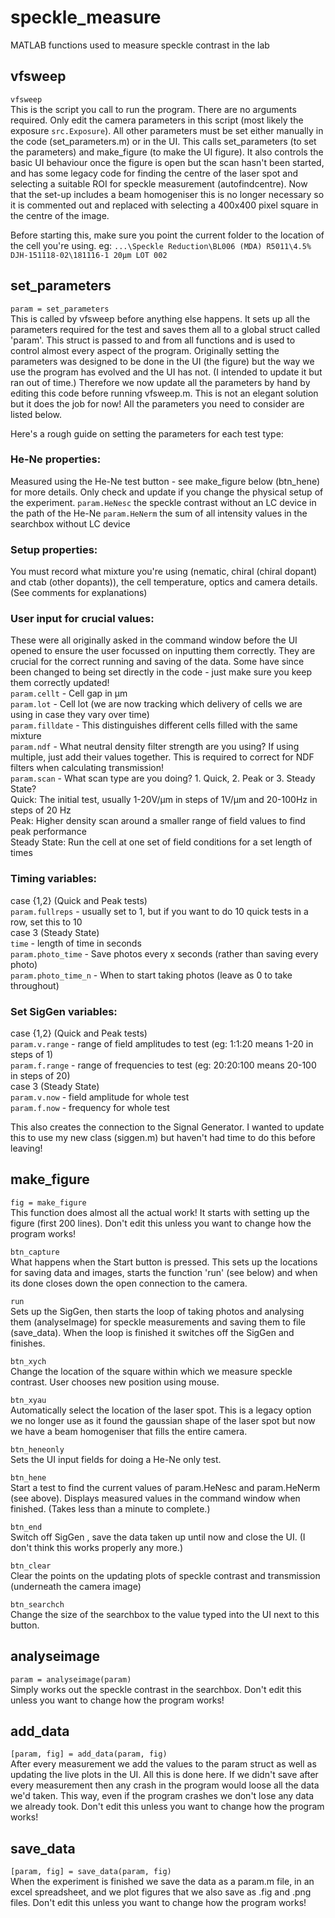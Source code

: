 # speckle_measure
MATLAB functions used to measure speckle contrast in the lab

## vfsweep
`vfsweep`  
This is the script you call to run the program. There are no arguments required. Only edit the camera parameters in this script (most likely the exposure `src.Exposure`). All other parameters must be set either manually in the code (set_parameters.m) or in the UI. This calls set_parameters (to set the parameters) and make_figure (to make the UI figure). It also controls the basic UI behaviour once the figure is open but the scan hasn't been started, and has some legacy code for finding the centre of the laser spot and selecting a suitable ROI for speckle measurement (autofindcentre). Now that the set-up includes a beam homogeniser this is no longer necessary so it is commented out and replaced with selecting a 400x400 pixel square in the centre of the image.

Before starting this, make sure you point the current folder to the location of the cell you're using. eg: `...\Speckle Reduction\BL006 (MDA) R5011\4.5% DJH-151118-02\181116-1 20µm LOT 002`

## set_parameters
`param = set_parameters`  
This is called by vfsweep before anything else happens. It sets up all the parameters required for the test and saves them all to a global struct called 'param'. This struct is passed to and from all functions and is used to control almost every aspect of the program. Originally setting the parameters was designed to be done in the UI (the figure) but the way we use the program has evolved and the UI has not. (I intended to update it but ran out of time.) Therefore we now update all the parameters by hand by editing this code before running vfsweep.m. This is not an elegant solution but it does the job for now! All the parameters you need to consider are listed below.

Here's a rough guide on setting the parameters for each test type:  

### He-Ne properties:  
Measured using the He-Ne test button - see make_figure below (btn_hene) for more details. Only check and update if you change the physical setup of the experiment.
`param.HeNesc` the speckle contrast without an LC device in the path of the He-Ne
`param.HeNerm` the sum of all intensity values in the searchbox without LC device

### Setup properties:  
You must record what mixture you're using (nematic, chiral (chiral dopant) and ctab (other dopants)), the cell temperature, optics and camera details. (See comments for explanations)

### User input for crucial values:  
These were all originally asked in the command window before the UI opened to ensure the user focussed on inputting them correctly. They are crucial for the correct running and saving of the data. Some have since been changed to being set directly in the code - just make sure you keep them correctly updated!  
`param.cellt` - Cell gap in µm  
`param.lot` - Cell lot (we are now tracking which delivery of cells we are using in case they vary over time)  
`param.filldate` - This distinguishes different cells filled with the same mixture  
`param.ndf` - What neutral density filter strength are you using? If using multiple, just add their values together. This is required to correct for NDF filters when calculating transmission!  
`param.scan` - What scan type are you doing? 1. Quick, 2. Peak or 3. Steady State?  
Quick: The initial test, usually 1-20V/µm in steps of 1V/µm and 20-100Hz in steps of 20 Hz  
Peak: Higher density scan around a smaller range of field values to find peak performance  
Steady State: Run the cell at one set of field conditions for a set length of times

### Timing variables:  
case {1,2} (Quick and Peak tests)  
`param.fullreps` - usually set to 1, but if you want to do 10 quick tests in a row, set this to 10  
case 3 (Steady State)  
`time` - length of time in seconds  
`param.photo_time` - Save photos every x seconds (rather than saving every photo)  
`param.photo_time_n` - When to start taking photos (leave as 0 to take throughout)

### Set SigGen variables:  
case {1,2} (Quick and Peak tests)  
`param.v.range` - range of field amplitudes to test (eg: 1:1:20 means 1-20 in steps of 1)  
`param.f.range` - range of frequencies to test (eg: 20:20:100 means 20-100 in steps of 20)  
case 3 (Steady State)  
`param.v.now` - field amplitude for whole test  
`param.f.now` - frequency for whole test

This also creates the connection to the Signal Generator. I wanted to update this to use my new class (siggen.m) but haven't had time to do this before leaving!

## make_figure
`fig = make_figure`  
This function does almost all the actual work! It starts with setting up the figure (first 200 lines). Don't edit this unless you want to change how the program works!

`btn_capture`  
What happens when the Start button is pressed. This sets up the locations for saving data and images, starts the function 'run' (see below) and when its done closes down the open connection to the camera.

`run`  
Sets up the SigGen, then starts the loop of taking photos and analysing them (analyseImage) for speckle measurements and saving them to file (save_data). When the loop is finished it switches off the SigGen and finishes.

`btn_xych`  
Change the location of the square within which we measure speckle contrast. User chooses new position using mouse.

`btn_xyau`  
Automatically select the location of the laser spot. This is a legacy option we no longer use as it found the gaussian shape of the laser spot but now we have a beam homogeniser that fills the entire camera.

`btn_heneonly`  
Sets the UI input fields for doing a He-Ne only test.

`btn_hene`  
Start a test to find the current values of param.HeNesc and param.HeNerm (see above). Displays measured values in the command window when finished. (Takes less than a minute to complete.)

`btn_end`  
Switch off SigGen , save the data taken up until now and close the UI. (I don't think this works properly any more.)

`btn_clear`  
Clear the points on the updating plots of speckle contrast and transmission (underneath the camera image)

`btn_searchch`  
Change the size of the searchbox to the value typed into the UI next to this button.

## analyseimage
`param = analyseimage(param)`  
Simply works out the speckle contrast in the searchbox. Don't edit this unless you want to change how the program works!

## add_data
`[param, fig] = add_data(param, fig)`  
After every measurement we add the values to the param struct as well as updating the live plots in the UI. All this is done here. If we didn't save after every measurement then any crash in the program would loose all the data we'd taken. This way, even if the program crashes we don't lose any data we already took. Don't edit this unless you want to change how the program works!

## save_data
`[param, fig] = save_data(param, fig)`  
When the experiment is finished we save the data as a param.m file, in an excel spreadsheet, and we plot figures that we also save as .fig and .png files. Don't edit this unless you want to change how the program works!
